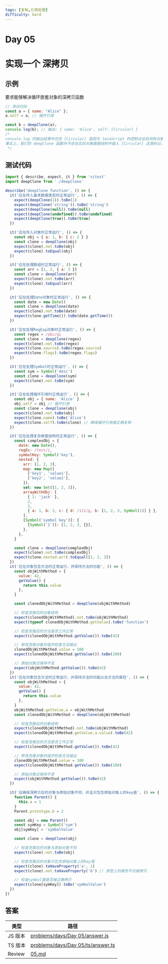 ```yaml
---
tags: [复制,引用处理]
difficulty: hard
---
```


# Day 05

# 实现一个 深拷贝

## 示例

要求能够解决循环嵌套对象的深拷贝函数

```js
// 测试代码
const a = { name: "Alice" };
a.self = a; // 循环引用

const b = deepClone(a);
console.log(b); // 输出: { name: 'Alice', self: [Circular] }
/*
console.log 的输出结果中包含 [Circular] 是因为 JavaScript 的控制台会检测到对象中的循环引用，并用这个标记来表示，避免陷入无限循环。
事实上，我们的 deepClone 函数并不会在实际对象数据结构中插入 [Circular] 这类标记，它只是一个视觉化的提示，帮助我们理解输出结果。
 */
```

## 测试代码

```js
import { describe, expect, it } from 'vitest'
import deepClone from './deepClone'

describe('deepClone function', () => {
  it('应在传入基本数据类型时正常运行', () => {
    expect(deepClone(1)).toBe(1)
    expect(deepClone('string')).toBe('string')
    expect(deepClone(null)).toBe(null)
    expect(deepClone(undefined)).toBe(undefined)
    expect(deepClone(true)).toBe(true)
  })

  it('应在传入对象时正常运行', () => {
    const obj = { a: 1, b: { c: 2 } }
    const clone = deepClone(obj)
    expect(clone).not.toBe(obj)
    expect(clone).toEqual(obj)
  })

  it('应在处理数组时正常运行', () => {
    const arr = [1, 2, { a: 3 }]
    const clone = deepClone(arr)
    expect(clone).not.toBe(arr)
    expect(clone).toEqual(arr)
  })

  it('应在处理Date对象时正常运行', () => {
    const date = new Date()
    const clone = deepClone(date)
    expect(clone).not.toBe(date)
    expect(clone.getTime()).toBe(date.getTime())
  })

  it('应在处理RegExp对象时正常运行', () => {
    const regex = /abc/gi
    const clone = deepClone(regex)
    expect(clone).not.toBe(regex)
    expect(clone.source).toBe(regex.source)
    expect(clone.flags).toBe(regex.flags)
  })

  it('应在处理Symbol时正常运行', () => {
    const sym = Symbol('desc')
    const clone = deepClone(sym)
    expect(clone).not.toBe(sym)
  })

  it('应在处理循环引用时正常运行', () => {
    const obj = { name: 'Alice' }
    obj.self = obj // 循环引用
    const clone = deepClone(obj)
    expect(clone).not.toBe(obj)
    expect(clone.name).toBe('Alice')
    expect(clone.self).toBe(clone) // 确保循环引用被正确复制
  })

  it('应在处理复杂嵌套结构时正常运行', () => {
    const complexObj = {
      date: new Date(),
      regEx: /test/i,
      symbolKey: Symbol('key'),
      nested: {
        arr: [1, 2, 3],
        map: new Map([
          ['key1', 'value1'],
          ['key2', 'value2'],
        ]),
        set: new Set([1, 2, 3]),
        arrayWithObj: [
          { 1: 'jack' },
          2,
          3,
          { a: 1, b: 2, c: { d: /111/g, b: [1, 2, 3, Symbol(1)] } },
        ],
        [Symbol('symbol key')]: {
          [Symbol('1')]: [1, 2, 3, {}],
        },
      },
    }

    const clone = deepClone(complexObj)
    expect(clone).not.toBe(complexObj)
    expect(clone.nested.arr).toEqual([1, 2, 3])
  })
  it('应在对象包含方法时正常运行，并保持方法的功能', () => {
    const objWithMethod = {
      value: 42,
      getValue() {
        return this.value
      },
    }

    const clonedObjWithMethod = deepClone(objWithMethod)

    // 检查克隆后的对象结构
    expect(clonedObjWithMethod).not.toBe(objWithMethod)
    expect(typeof clonedObjWithMethod.getValue).toBe('function')

    // 检查克隆后的方法是否工作正常
    expect(clonedObjWithMethod.getValue()).toBe(42)

    // 修改克隆对象的值并检查方法输出
    clonedObjWithMethod.value = 100
    expect(clonedObjWithMethod.getValue()).toBe(100)

    // 原始对象应保持不变
    expect(objWithMethod.getValue()).toBe(42)
  })
  it('应在对象包含方法时正常运行，并保持方法的功能以及方法的属性', () => {
    const objWithMethod = {
      value: 42,
      getValue() {
        return this.value
      },
    }
    objWithMethod.getValue.a = objWithMethod
    const clonedObjWithMethod = deepClone(objWithMethod)

    // 检查克隆后的对象结构
    expect(clonedObjWithMethod).not.toBe(objWithMethod)
    expect(clonedObjWithMethod.getValue.a.value).toBe(42)

    // 检查克隆后的方法是否工作正常
    expect(clonedObjWithMethod.getValue()).toBe(42)

    // 修改克隆对象的值并检查方法输出
    clonedObjWithMethod.value = 100
    expect(clonedObjWithMethod.getValue()).toBe(100)

    // 原始对象应保持不变
    expect(objWithMethod.getValue()).toBe(42)
  })

  it('应确保深拷贝后的对象与原始对象不同，并且只包含原始对象上的key值', () => {
    function Parent() {
      this.a = 1
    }
    Parent.prototype.b = 2

    const obj = new Parent()
    const symKey = Symbol('sym')
    obj[symKey] = 'symbolValue'

    const clone = deepClone(obj)

    // 检查克隆后的对象与原始对象不同
    expect(clone).not.toBe(obj)

    // 检查克隆后的对象只包含原始对象上的key值
    expect(clone).toHaveProperty('a', 1)
    expect(clone).not.toHaveProperty('b') // 原型上的属性不应被拷贝

    // 检查symbol键是否被正确拷贝
    expect(clone[symKey]).toBe('symbolValue')
  })
})

```

## 答案

| 类型    | 路径                                                                                                                                |
| ------- | ----------------------------------------------------------------------------------------------------------------------------------- |
| JS 版本 | [problems/days/Day 05/answer.js](https://github.com/506-FETL/one-question-per-day/blob/main/problems/days/Day%2005/answer.js)       |
| TS 版本 | [problems/days/Day 05/ts/answer.ts](https://github.com/506-FETL/one-question-per-day/blob/main/problems/days/Day%2005/ts/answer.ts) |
| Review  | [05.md](/review/05)                                                                                                                 |
